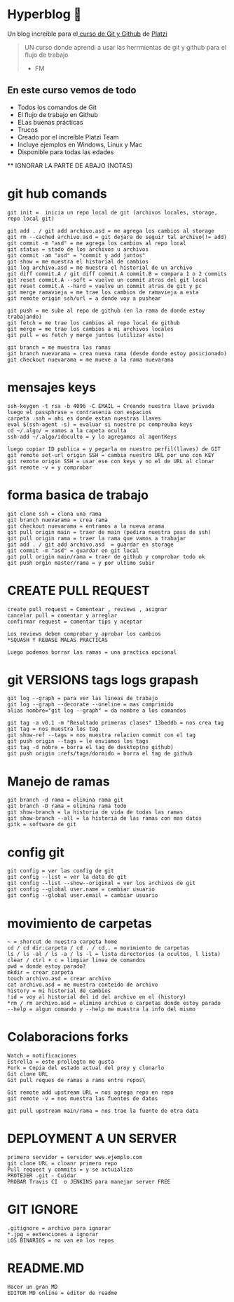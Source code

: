 # Hyperblog 💚

Un blog increíble para el[ curso de Git y Github](https://platzi.com/cursos/git-github/ " curso de Git y Github") de [Platzi](https://platzi.com/ "Platzi")

> UN curso donde aprendi a usar las herrmientas de git y github para el flujo de trabajo
>
> - FM

## En este curso vemos de todo

- Todos los comandos de Git
- El flujo de trabajo en Github
- ELas buenas prácticas
- Trucos
- Creado por el increíble Platzi Team
- Incluye ejemplos en Windows, Linux y Mac
- Disponible para todas las edades

\*\* IGNORAR LA PARTE DE ABAJO (NOTAS)

# git hub comands

    git init =  inicia un repo local de git (archivos locales, storage, repo local git)

    git add . / git add archivo.asd = me agrega los cambios al storage
    git rm --cached archivo.asd = git dejara de seguir tal archivo(!= add)
    git commit -m "asd" = me agrega los cambios al repo local
    git status = stado de los archivos u archivos
    git commit -am "asd" = "commit y add juntos"
    git show = me muestra el historial de cambios
    git log archivo.asd = me muestra el historial de un archivo
    git diff commit.A / git diff commit.A commit.B = compara 1 o 2 commits
    git reset commit.A --soft = vuelve un commit atras del git local
    git reset commit.A --hard = vuelve un commit atras de git y pc
    git merge ramavieja = me trae los cambios de ramavieja a esta
    git remote origin ssh/url = a donde voy a pushear

    git push = me sube al repo de github (en la rama de donde estoy trabajando)
    git fetch = me trae los cambios al repo local de github
    git merge = me trae los cambios a mi archivos locales
    git pull = es fetch y merge juntos (utilizar este)

    git branch = me muestra las ramas
    git branch nuevarama = crea nueva rama (desde donde estoy posicionado)
    git checkout nuevarama = me mueve a la rama nuevarama

# mensajes keys

    ssh-keygen -t rsa -b 4096 -C EMAIL = Creando nuestra llave privada
    luego el passphrase = contrasenia con espacios
    carpeta .ssh = ahi es donde estan nuestras llaves
    eval $(ssh-agent -s) = evaluar si nuestro pc compreuba keys
    cd ~/.algo/ = vamos a la capeta oculta
    ssh-add ~/.algo/idoculto = y lo agregamos al agentKeys

    luego copiar ID publica = y pegarla en nuestro perfil(llaves) de GIT
    git remote set-url origin SSH = cambia nuestro URL por uno con KEY
    git remote origin SSH = usar ese con keys y no el de URL al clonar
    git remote -v = y comprobar

# forma basica de trabajo

    git clone ssh = clona una rama
    git branch nuevarama = crea rama
    git checkout nuevarama = entramos a la nueva arama
    git pull origin main = traer de main (pedira nuestra pass de ssh)
    git pull origin rama = traer la rama que vamos a trabajar
    git add . / git add archivo.asd  = guardar en storage
    git commit -m "asd" = guardar en git local
    git pull origin main/rama = traer de github y comprobar todo ok
    git push orgin master/rama = y por ultimo subir

# CREATE PULL REQUEST

    create pull request = Comentear , reviews , asignar
    cancelar pull = comentar y arreglar
    confirmar request = comentar tips y aceptar

    Los reviews deben comprobar y aprobar los cambios
    *SQUASH Y REBASE MALAS PRACTICAS

    Luego podemos borrar las ramas = una practica opcional

# git VERSIONS tags logs grapash

    git log --graph = para ver las lineas de trabajo
    git log --graph --decorate --oneline = mas comprimido
    alias nombre="git log --graph" = da nombre a los comandos

    git tag -a v0.1 -m "Resultado primeras clases" 13beddb = nos crea tag
    git tag = nos muestra los tag
    git show-ref --tags = nos muestra relacion commit con el tag
    git push origin --tags = le enviamos los tags
    git tag -d nobre = borra el tag de desktop(no github)
    git push origin :refs/tags/dormido = borra el tag de github

# Manejo de ramas

    git branch -d rama = elimina rama git
    git branch -D rama = elimina rama todo
    git show-branch = la historia de vida de todas las ramas
    git show-branch --all = la historia de las ramas con mas datos
    gitk = software de git

# config git

    git config = ver las config de git
    git config --list = ver la data de git
    git config --list --show--original = ver los archivos de git
    git config --global user.name = cambiar usuario
    git config --global user.email = cambiar usuario

# movimiento de carpetas

    ~ = shorcut de nuestra carpeta home
    cd / cd dir:carpeta / cd . / cd.. = movimiento de carpetas
    ls / ls -al / ls -a / ls -l = lista directorios (a ocultos, l lista)
    clear / ctrl + c = limpiar linea de comandos
    pwd = donde estoy parado?
    mkdir = crear carpeta
    touch archivo.asd = crear archivo
    cat archivo.asd = me muestra conteido de archivo
    history = mi historial de cambios
    !id = voy al historial del id del archivo en el (history)
    *rm / rm archivo.asd = elimino archivo o carpetas donde estoy parado
    --help = algun comando y --help me muestra la info del mismo

# Colaboracions forks

    Watch = notificaciones
    Estrella = este prollegto me gusta
    Fork = Copia del estado actual del proy y clonarlo
    Git clone URL
    Git pull reques de ramas a rams entre repos\

    Git remote add upstream URL = nos agrega repo en repo
    git remote -v = nos muestra las fuentes de datos

    git pull upstream main/rama = nos trae la fuente de otra data

# DEPLOYMENT A UN SERVER

    primero servidor = servidor wwe.ejemplo.com
    git clone URL = cloanr primero repo
    Pull request y commits = y se actuializa
    PROTEJER .git - Cuidar
    PROBAR Travis CI  o JENKINS para manejar server FREE

# GIT IGNORE

    .gitignore = archivo para ignorar
    *.jpg = extenciones a ignorar
    LOS BINARIOS = no van en los repos

# README.MD

    Hacer un gran MD
    EDITOR MD online = editor de readme
